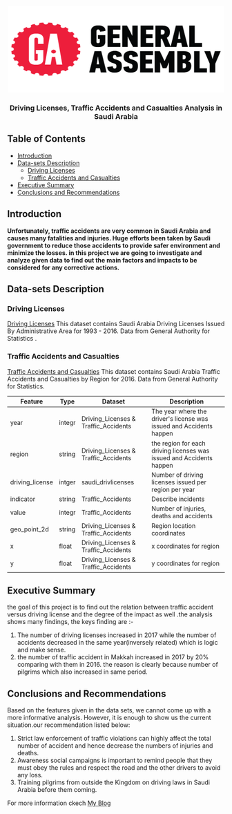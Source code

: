 <!-- PROJECT LOGO -->
<br />
<p align="center">
  
   <img src="generalassembly-open-graph.png" alt="Logo" width="500" height="200">
  

  <h3 align="center">Driving Licenses, Traffic Accidents and Casualties Analysis in Saudi Arabia</h3>


</p>



<!-- TABLE OF CONTENTS -->
## Table of Contents

* [Introduction](#introduction)
* [Data-sets Description](#data-sets-description)
  * [Driving Licenses](#driving-licenses)
  * [Traffic Accidents and Casualties](#traffic-accidents-and-casualties)
* [Executive Summary](#executive-summary)
* [Conclusions and Recommendations](#conclusions-and-recommendations)



<!-- ABOUT THE PROJECT -->
## Introduction

**Unfortunately, traffic accidents are very common in Saudi Arabia and causes many fatalities and injuries. Huge efforts been taken by Saudi government to reduce those accidents to provide safer environment and minimize the losses. in this project we are going to investigate and analyze given data to find out the main factors and impacts to be considered for any corrective actions.**



<!-- GETTING STARTED -->
## Data-sets Description

### Driving Licenses

[Driving Licenses](https://datasource.kapsarc.org/explore/dataset/saudi-arabia-driving-licenses-issued-in-the-kingdom-2004-2008/information/?disjunctive.administritive_area&sort=time_period&location=5,24.37495,45.08024&basemap=jawg.streets)
This dataset contains Saudi Arabia Driving Licenses Issued By Administrative Area for 1993 - 2016. Data from General Authority for Statistics .


### Traffic Accidents and Casualties
 
[Traffic Accidents and Casualties](https://datasource.kapsarc.org/explore/dataset/saudi-arabia-traffic-accidents-and-casualties-injured-dead-2008/export/?disjunctive.region&disjunctive.indicator&sort=time_period)
This dataset contains Saudi Arabia Traffic Accidents and Casualties by Region for 2016. Data from General Authority for Statistics.

|Feature |  Type  | Dataset | Description |
|---|---|---|---|
|year|integr|Driving_Licenses & Traffic_Accidents|The year where the driver's license was issued and Accidents happen|
|region|string|Driving_Licenses & Traffic_Accidents|the region for each driving licenses was issued and Accidents happen|
|driving_license|intger|saudi_drivlicenses|Number of driving licenses issued per region per year|
|indicator|string| Traffic_Accidents | Describe incidents |
|value|integr| Traffic_Accidents | Number of injuries, deaths and accidents |
|  geo_point_2d  | string | Driving_Licenses & Traffic_Accidents |Region location coordinates |
|x| float | Driving_Licenses & Traffic_Accidents | x coordinates for region |
|y| float | Driving_Licenses & Traffic_Accidents | y coordinates for region |



<!-- USAGE EXAMPLES -->
## Executive Summary

the goal of this project is to find out the relation between traffic accident versus driving license and the degree of the impact as well .the analysis shows many findings, the keys finding are :-
1. The number of driving licenses increased in 2017 while the number of accidents decreased in the same year(inversely related) which is logic and make sense.
2. the number of traffic accident in Makkah increased in 2017 by 20% comparing with them in 2016. the reason is clearly because number of pilgrims which also increased in same period.


<!-- ROADMAP -->
## Conclusions and Recommendations

Based on the features given in the data sets, we cannot come up with a more informative analysis. However, it is enough to show us the current situation.our recommendation listed below:
1. Strict law enforcement of traffic violations can highly affect the total number of accident and hence decrease the numbers of injuries and deaths.
2. Awareness social campaigns is important to remind people that they must obey the rules and respect the road and the other drivers to avoid any loss.
3. Training pilgrims from outside the Kingdom on driving laws in Saudi Arabia before them coming.

For more information ckech [My Blog](https://medium.com/@abeer.a.alshathri/driving-licenses-traffic-accidents-and-casualties-analysis-in-saudi-arabia-2c56685c4c33)